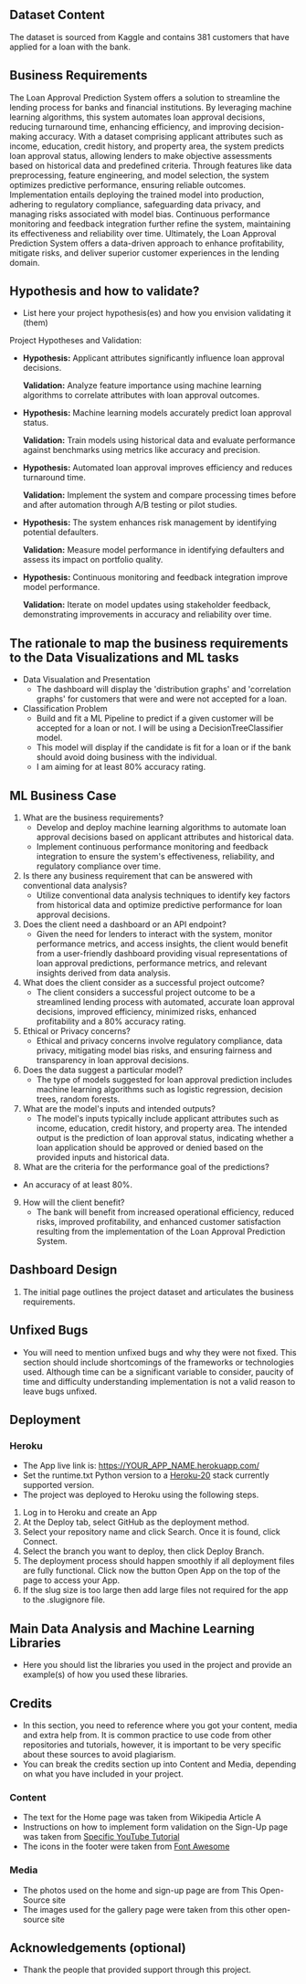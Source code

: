 ## Dataset Content

The dataset is sourced from Kaggle and contains 381 customers that have applied for a loan with the bank.



## Business Requirements

The Loan Approval Prediction System offers a solution to streamline the lending process for banks and financial institutions. By leveraging machine learning algorithms, this system automates loan approval decisions, reducing turnaround time, enhancing efficiency, and improving decision-making accuracy. With a dataset comprising applicant attributes such as income, education, credit history, and property area, the system predicts loan approval status, allowing lenders to make objective assessments based on historical data and predefined criteria. Through features like data preprocessing, feature engineering, and model selection, the system optimizes predictive performance, ensuring reliable outcomes. Implementation entails deploying the trained model into production, adhering to regulatory compliance, safeguarding data privacy, and managing risks associated with model bias. Continuous performance monitoring and feedback integration further refine the system, maintaining its effectiveness and reliability over time. Ultimately, the Loan Approval Prediction System offers a data-driven approach to enhance profitability, mitigate risks, and deliver superior customer experiences in the lending domain.


## Hypothesis and how to validate?
* List here your project hypothesis(es) and how you envision validating it (them)

Project Hypotheses and Validation:

-   __Hypothesis:__ Applicant attributes significantly influence loan approval decisions.

    __Validation:__ Analyze feature importance using machine learning algorithms to correlate attributes with loan approval outcomes.

-   __Hypothesis:__ Machine learning models accurately predict loan approval status.

    __Validation:__ Train models using historical data and evaluate performance against benchmarks using metrics like accuracy and precision.

-   __Hypothesis:__ Automated loan approval improves efficiency and reduces turnaround time.

    __Validation:__ Implement the system and compare processing times before and after automation through A/B testing or pilot studies.

-   __Hypothesis:__ The system enhances risk management by identifying potential defaulters.

    __Validation:__ Measure model performance in identifying defaulters and assess its impact on portfolio quality.

-   __Hypothesis:__ Continuous monitoring and feedback integration improve model performance.

    __Validation:__ Iterate on model updates using stakeholder feedback, demonstrating improvements in accuracy and reliability over time.


## The rationale to map the business requirements to the Data Visualizations and ML tasks
-   Data Visualation and Presentation
    - The dashboard will display the 'distribution graphs' and 'correlation graphs' for customers that were and were not accepted for a loan.
-   Classification Problem
    - Build and fit a ML Pipeline to predict if a given customer will be accepted for a loan or not. I will be using a DecisionTreeClassifier model.
    - This model will display if the candidate is fit for a loan or if the bank should avoid doing business with the individual.
    - I am aiming for at least 80% accuracy rating.

## ML Business Case
1. What are the business requirements?
    - Develop and deploy machine learning algorithms to automate loan approval decisions based on applicant attributes and historical data.
    - Implement continuous performance monitoring and feedback integration to ensure the system's effectiveness, reliability, and regulatory compliance over time.
2. Is there any business requirement that can be answered with conventional data analysis?
    - Utilize conventional data analysis techniques to identify key factors from historical data and optimize predictive performance for loan approval decisions.
3. Does the client need a dashboard or an API endpoint?
    - Given the need for lenders to interact with the system, monitor performance metrics, and access insights, the client would benefit from a user-friendly dashboard providing visual representations of loan approval predictions, performance metrics, and relevant insights derived from data analysis.
4. What does the client consider as a successful project outcome?
    - The client considers a successful project outcome to be a streamlined lending process with automated, accurate loan approval decisions, improved efficiency, minimized risks, enhanced profitability and a 80% accuracy rating.
5. Ethical or Privacy concerns?
    - Ethical and privacy concerns involve regulatory compliance, data privacy, mitigating model bias risks, and ensuring fairness and transparency in loan approval decisions.
6. Does the data suggest a particular model?
    - The type of models suggested for loan approval prediction includes machine learning algorithms such as logistic regression, decision trees, random forests.
7. What are the model's inputs and intended outputs?
    - The model's inputs typically include applicant attributes such as income, education, credit history, and property area. The intended output is the prediction of loan approval status, indicating whether a loan application should be approved or denied based on the provided inputs and historical data.
8. What are the criteria for the performance goal of the predictions?
 - An accuracy of at least 80%.
9. How will the client benefit?
    - The bank will benefit from increased operational efficiency, reduced risks, improved profitability, and enhanced customer satisfaction resulting from the implementation of the Loan Approval Prediction System.


## Dashboard Design

1. The initial page outlines the project dataset and articulates the business requirements.



## Unfixed Bugs
* You will need to mention unfixed bugs and why they were not fixed. This section should include shortcomings of the frameworks or technologies used. Although time can be a significant variable to consider, paucity of time and difficulty understanding implementation is not a valid reason to leave bugs unfixed.

## Deployment
### Heroku

* The App live link is: https://YOUR_APP_NAME.herokuapp.com/ 
* Set the runtime.txt Python version to a [Heroku-20](https://devcenter.heroku.com/articles/python-support#supported-runtimes) stack currently supported version.
* The project was deployed to Heroku using the following steps.

1. Log in to Heroku and create an App
2. At the Deploy tab, select GitHub as the deployment method.
3. Select your repository name and click Search. Once it is found, click Connect.
4. Select the branch you want to deploy, then click Deploy Branch.
5. The deployment process should happen smoothly if all deployment files are fully functional. Click now the button Open App on the top of the page to access your App.
6. If the slug size is too large then add large files not required for the app to the .slugignore file.


## Main Data Analysis and Machine Learning Libraries
* Here you should list the libraries you used in the project and provide an example(s) of how you used these libraries.


## Credits 

* In this section, you need to reference where you got your content, media and extra help from. It is common practice to use code from other repositories and tutorials, however, it is important to be very specific about these sources to avoid plagiarism. 
* You can break the credits section up into Content and Media, depending on what you have included in your project. 

### Content 

- The text for the Home page was taken from Wikipedia Article A
- Instructions on how to implement form validation on the Sign-Up page was taken from [Specific YouTube Tutorial](https://www.youtube.com/)
- The icons in the footer were taken from [Font Awesome](https://fontawesome.com/)

### Media

- The photos used on the home and sign-up page are from This Open-Source site
- The images used for the gallery page were taken from this other open-source site



## Acknowledgements (optional)
* Thank the people that provided support through this project.

